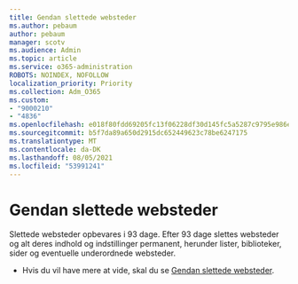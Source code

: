 ```yaml
---
title: Gendan slettede websteder
ms.author: pebaum
author: pebaum
manager: scotv
ms.audience: Admin
ms.topic: article
ms.service: o365-administration
ROBOTS: NOINDEX, NOFOLLOW
localization_priority: Priority
ms.collection: Adm_O365
ms.custom:
- "9000210"
- "4836"
ms.openlocfilehash: e018f80fdd69205fc13f06228df30d145fc5a5287c9795e986e96cdee3e7a67c
ms.sourcegitcommit: b5f7da89a650d2915dc652449623c78be6247175
ms.translationtype: MT
ms.contentlocale: da-DK
ms.lasthandoff: 08/05/2021
ms.locfileid: "53991241"
---
```

# <a name="restore-deleted-sites"></a>Gendan slettede websteder

Slettede websteder opbevares i 93 dage. Efter 93 dage slettes websteder og alt deres indhold og indstillinger permanent, herunder lister, biblioteker, sider og eventuelle underordnede websteder.

- Hvis du vil have mere at vide, skal du se [Gendan slettede websteder](https://docs.microsoft.com/sharepoint/restore-deleted-site-collection).
